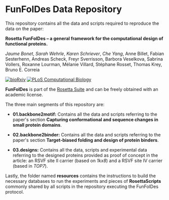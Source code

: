 # FunFolDes Data Repository

This repository contains all the data and scripts required to reproduce the data on the paper:

**Rosetta FunFolDes – a general framework for the computational design of functional proteins.**

*Jaume Bonet*, *Sarah Wehrle*, *Karen Schriever*, *Che Yang*, Anne Billet, Fabian Sesterhenn, Andreas Scheck, Freyr Sverrisson, Barbora Veselkova, Sabrina Vollers, Roxanne Lourman, Mélanie Villard, Stéphane Rosset, Thomas Krey, Bruno E. Correia

[![bioRxiv](https://img.shields.io/badge/bioRxiv%20preprint-doi.org/10.1101/378976-blue.svg)](https://doi.org/10.1101/378976)
[![PLoS Computational Biology](https://img.shields.io/badge/PLoS%20Computational%20Biology-doi.org/10.1371/journal.pcbi.1006623-green.svg)](https://doi.org/10.1371/journal.pcbi.1006623)

**FunFolDes** is part of the [Rosetta Suite](https://www.rosettacommons.org/software) and can be freely obtained with an academic license.

The three main segments of this repository are:

* **01.backbone2motif:** Contains all the data and scripts referring to the paper's section **Capturing conformational and sequence changes in small protein domains**.

* **02.backbone2binder:** Contains all the data and scripts referring to the paper's section **Target-biased folding and design of protein binders**.

* **03.designs:** Contains all the data, scripts and experimental data referring to the designed proteins provided as proof of concept in the article: an RSVF site II carrier (based on *1kx8*) and a RSVF site IV carrier (based in *TOP7*).

Lastly, the folder named **resources** contains the instructions to build the necessary databases to run the experiments and pieces of **RosettaScripts** commonly shared by all scripts in the repository executing the FunFolDes protocol.
